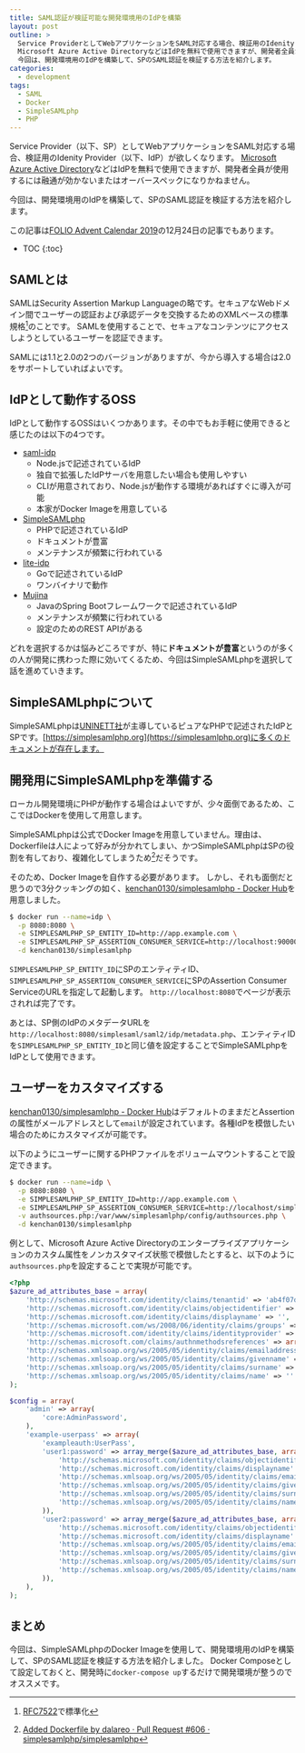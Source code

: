 ```yaml
---
title: SAML認証が検証可能な開発環境用のIdPを構築
layout: post
outline: >
  Service ProviderとしてWebアプリケーションをSAML対応する場合、検証用のIdenity Providerが欲しくなります。
  Microsoft Azure Active DirectoryなどはIdPを無料で使用できますが、開発者全員が使用するには融通が効かないまたはオーバースペックになりかねません。
  今回は、開発環境用のIdPを構築して、SPのSAML認証を検証する方法を紹介します。
categories:
  - development
tags:
  - SAML
  - Docker
  - SimpleSAMLphp
  - PHP
---
```


Service Provider（以下、SP）としてWebアプリケーションをSAML対応する場合、検証用のIdenity Provider（以下、IdP）が欲しくなります。
[Microsoft Azure Active Directory](https://azure.microsoft.com/ja-jp/services/active-directory/)などはIdPを無料で使用できますが、開発者全員が使用するには融通が効かないまたはオーバースペックになりかねません。

今回は、開発環境用のIdPを構築して、SPのSAML認証を検証する方法を紹介します。

この記事は[FOLIO Advent Calendar 2019](https://qiita.com/advent-calendar/2019/folio-sec)の12月24日の記事でもあります。

* TOC
{:toc}

## SAMLとは

SAMLはSecurity Assertion Markup Languageの略です。セキュアなWebドメイン間でユーザーの認証および承認データを交換するためのXMLベースの標準規格[^SAML]のことです。
SAMLを使用することで、セキュアなコンテンツにアクセスしようとしているユーザーを認証できます。

SAMLには1.1と2.0の2つのバージョンがありますが、今から導入する場合は2.0をサポートしていればよいです。

[^SAML]: [RFC7522](https://tools.ietf.org/html/rfc7522)で標準化

## IdPとして動作するOSS

IdPとして動作するOSSはいくつかあります。その中でもお手軽に使用できると感じたのは以下の4つです。

- [saml-idp](https://github.com/mcguinness/saml-idp)
  - Node.jsで記述されているIdP
  - 独自で拡張したIdPサーバを用意したい場合も使用しやすい
  - CLIが用意されており、Node.jsが動作する環境があればすぐに導入が可能
  - 本家がDocker Imageを用意している
- [SimpleSAMLphp](https://github.com/simplesamlphp/simplesamlphp)
  - PHPで記述されているIdP
  - ドキュメントが豊富
  - メンテナンスが頻繁に行われている
- [lite-idp](https://github.com/amdonov/lite-idp)
  - Goで記述されているIdP
  - ワンバイナリで動作
- [Mujina](https://github.com/OpenConext/Mujina)
  - JavaのSpring Bootフレームワークで記述されているIdP
  - メンテナンスが頻繁に行われている
  - 設定のためのREST APIがある

どれを選択するかは悩みどころですが、特に**ドキュメントが豊富**というのが多くの人が開発に携わった際に効いてくるため、今回はSimpleSAMLphpを選択して話を進めていきます。

## SimpleSAMLphpについて

SimpleSAMLphpは[UNINETT社](https://www.uninett.no/)が主導しているピュアなPHPで記述されたIdPとSPです。[https://simplesamlphp.org](https://simplesamlphp.org)に多くのドキュメントが存在します。

## 開発用にSimpleSAMLphpを準備する

ローカル開発環境にPHPが動作する場合はよいですが、少々面倒であるため、ここではDockerを使用して用意します。

SimpleSAMLphpは公式でDocker Imageを用意していません。理由は、Dockerfileは人によって好みが分かれてしまい、かつSimpleSAMLphpはSPの役割を有しており、複雑化してしまうため[^SimpleSAMLphp-Add-Dockerfile]だそうです。

[^SimpleSAMLphp-Add-Dockerfile]: [Added Dockerfile by dalareo · Pull Request #606 · simplesamlphp/simplesamlphp](https://github.com/simplesamlphp/simplesamlphp/pull/606)

そのため、Docker Imageを自作する必要があります。
しかし、それも面倒だと思うので3分クッキングの如く、[kenchan0130/simplesamlphp - Docker Hub](https://hub.docker.com/r/kenchan0130/simplesamlphp)を用意しました。

```sh
$ docker run --name=idp \
  -p 8080:8080 \
  -e SIMPLESAMLPHP_SP_ENTITY_ID=http://app.example.com \
  -e SIMPLESAMLPHP_SP_ASSERTION_CONSUMER_SERVICE=http://localhost:90000/simplesaml/module.php/saml/sp/saml2-acs.php/test-sp \
  -d kenchan0130/simplesamlphp
```

`SIMPLESAMLPHP_SP_ENTITY_ID`にSPのエンティティID、`SIMPLESAMLPHP_SP_ASSERTION_CONSUMER_SERVICE`にSPのAssertion Consumer ServiceのURLを指定して起動します。
`http://localhost:8080`でページが表示されれば完了です。

あとは、SP側のIdPのメタデータURLを`http://localhost:8080/simplesaml/saml2/idp/metadata.php`、エンティティIDを`SIMPLESAMLPHP_SP_ENTITY_ID`と同じ値を設定することでSimpleSAMLphpをIdPとして使用できます。

## ユーザーをカスタマイズする

[kenchan0130/simplesamlphp - Docker Hub](https://hub.docker.com/r/kenchan0130/simplesamlphp)はデフォルトのままだとAssertionの属性がメールアドレスとして`email`が設定されています。各種IdPを模倣したい場合のためにカスタマイズが可能です。

以下のようにユーザーに関するPHPファイルをボリュームマウントすることで設定できます。

```sh
$ docker run --name=idp \
  -p 8080:8080 \
  -e SIMPLESAMLPHP_SP_ENTITY_ID=http://app.example.com \
  -e SIMPLESAMLPHP_SP_ASSERTION_CONSUMER_SERVICE=http://localhost/simplesaml/module.php/saml/sp/saml2-acs.php/test-sp \
  -v authsources.php:/var/www/simplesamlphp/config/authsources.php \
  -d kenchan0130/simplesamlphp
```

例として、Microsoft Azure Active Directoryのエンタープライズアプリケーションのカスタム属性をノンカスタマイズ状態で模倣したとすると、以下のように`authsources.php`を設定することで実現が可能です。

```php
<?php
$azure_ad_attributes_base = array(
    'http://schemas.microsoft.com/identity/claims/tenantid' => 'ab4f07dc-b661-48a3-a173-d0103d6981b2',
    'http://schemas.microsoft.com/identity/claims/objectidentifier' => '',
    'http://schemas.microsoft.com/identity/claims/displayname' => '',
    'http://schemas.microsoft.com/ws/2008/06/identity/claims/groups' => array(),
    'http://schemas.microsoft.com/identity/claims/identityprovider' => 'https://sts.windows.net/da2a1472-abd3-47c9-95a4-4a0068312122/',
    'http://schemas.microsoft.com/claims/authnmethodsreferences' => array('http://schemas.microsoft.com/ws/2008/06/identity/authenticationmethod/password', 'http://schemas.microsoft.com/claims/multipleauthn'),
    'http://schemas.xmlsoap.org/ws/2005/05/identity/claims/emailaddress' => '',
    'http://schemas.xmlsoap.org/ws/2005/05/identity/claims/givenname' => '',
    'http://schemas.xmlsoap.org/ws/2005/05/identity/claims/surname' => '',
    'http://schemas.xmlsoap.org/ws/2005/05/identity/claims/name' => ''
);

$config = array(
    'admin' => array(
        'core:AdminPassword',
    ),
    'example-userpass' => array(
        'exampleauth:UserPass',
        'user1:password' => array_merge($azure_ad_attributes_base, array(
            'http://schemas.microsoft.com/identity/claims/objectidentifier' => 'f2d75402-e1ae-40fe-8cc9-98ca1ab9cd5e',
            'http://schemas.microsoft.com/identity/claims/displayname' => 'User1 Taro',
            'http://schemas.xmlsoap.org/ws/2005/05/identity/claims/emailaddress' => 'user1@example.com',
            'http://schemas.xmlsoap.org/ws/2005/05/identity/claims/givenname' => 'Taro',
            'http://schemas.xmlsoap.org/ws/2005/05/identity/claims/surname' => 'User1',
            'http://schemas.xmlsoap.org/ws/2005/05/identity/claims/name' => 'user1@example.com'
        )),
        'user2:password' => array_merge($azure_ad_attributes_base, array(
            'http://schemas.microsoft.com/identity/claims/objectidentifier' => 'f2a94916-2fcb-4b68-9eb1-5436309006a3',
            'http://schemas.microsoft.com/identity/claims/displayname' => 'User2 Taro',
            'http://schemas.xmlsoap.org/ws/2005/05/identity/claims/emailaddress' => 'user2@example.com',
            'http://schemas.xmlsoap.org/ws/2005/05/identity/claims/givenname' => 'Taro',
            'http://schemas.xmlsoap.org/ws/2005/05/identity/claims/surname' => 'User2',
            'http://schemas.xmlsoap.org/ws/2005/05/identity/claims/name' => 'user2@example.com'
        )),
    ),
);
```

## まとめ

今回は、SimpleSAMLphpのDocker Imageを使用して、開発環境用のIdPを構築して、SPのSAML認証を検証する方法を紹介しました。
Docker Composeとして設定しておくと、開発時に`docker-compose up`するだけで開発環境が整うのでオススメです。
